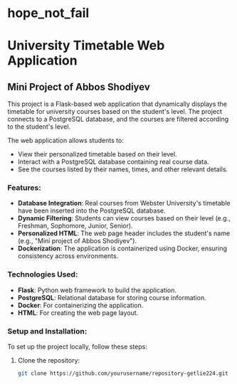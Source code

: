# hope_not_fail

# University Timetable Web Application

## Mini Project of Abbos Shodiyev

This project is a Flask-based web application that dynamically displays the timetable for university courses based on the student's level. The project connects to a PostgreSQL database, and the courses are filtered according to the student's level. 

The web application allows students to:
- View their personalized timetable based on their level.
- Interact with a PostgreSQL database containing real course data.
- See the courses listed by their names, times, and other relevant details.

### Features:
- **Database Integration**: Real courses from Webster University's timetable have been inserted into the PostgreSQL database.
- **Dynamic Filtering**: Students can view courses based on their level (e.g., Freshman, Sophomore, Junior, Senior).
- **Personalized HTML**: The web page header includes the student's name (e.g., "Mini project of Abbos Shodiyev").
- **Dockerization**: The application is containerized using Docker, ensuring consistency across environments.
  
### Technologies Used:
- **Flask**: Python web framework to build the application.
- **PostgreSQL**: Relational database for storing course information.
- **Docker**: For containerizing the application.
- **HTML**: For creating the web page layout.

### Setup and Installation:

To set up the project locally, follow these steps:

1. Clone the repository:
   ```bash
   git clone https://github.com/yourusername/repository-getlie224.git
